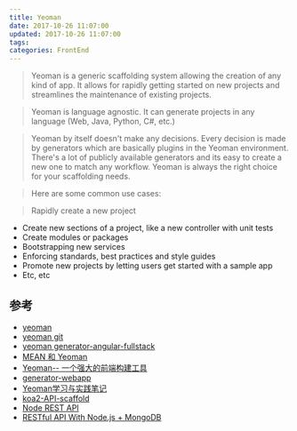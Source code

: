 ```yaml
---
title: Yeoman
date: 2017-10-26 11:07:00
updated: 2017-10-26 11:07:00
tags:
categories: FrontEnd
---
```


> Yeoman is a generic scaffolding system allowing the creation of any kind of app. It allows for rapidly getting started on new projects and streamlines the maintenance of existing projects.

> Yeoman is language agnostic. It can generate projects in any language (Web, Java, Python, C#, etc.)

> Yeoman by itself doesn't make any decisions. Every decision is made by generators which are basically plugins in the Yeoman environment. There's a lot of publicly available generators and its easy to create a new one to match any workflow. Yeoman is always the right choice for your scaffolding needs.

> Here are some common use cases:

> Rapidly create a new project
- Create new sections of a project, like a new controller with unit tests
- Create modules or packages
- Bootstrapping new services
- Enforcing standards, best practices and style guides
- Promote new projects by letting users get started with a sample app
- Etc, etc

## 参考
- [yeoman](http://yeoman.io)
- [yeoman git](https://github.com/yeoman)
- [yeoman generator-angular-fullstack](http://tylerhenkel.com/creating-apps-with-angular-and-node-using-yeoman/)
- [MEAN 和 Yeoman](http://blog.jobbole.com/59689/)
- [Yeoman-- 一个强大的前端构建工具](http://www.jianshu.com/p/e12cab6ab852)
- [generator-webapp](https://github.com/yeoman/generator-webapp)
- [Yeoman学习与实践笔记](http://www.cnblogs.com/cocowool/archive/2013/03/09/2952003.html)
- [koa2-API-scaffold](https://github.com/yi-ge/koa2-API-scaffold)
- [Node REST API](https://github.com/ealeksandrov/NodeAPI)
- [RESTful API With Node.js + MongoDB](http://aleksandrov.ws/2013/09/12/restful-api-with-nodejs-plus-mongodb/)